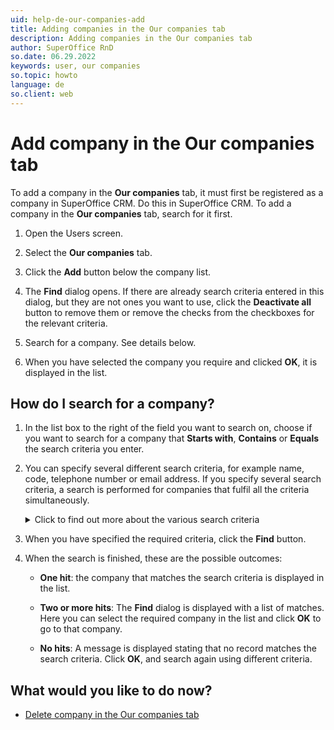 ```yaml
---
uid: help-de-our-companies-add
title: Adding companies in the Our companies tab
description: Adding companies in the Our companies tab
author: SuperOffice RnD
so.date: 06.29.2022
keywords: user, our companies
so.topic: howto
language: de
so.client: web
---
```


# Add company in the Our companies tab

To add a company in the **Our companies** tab, it must first be registered as a company in SuperOffice CRM. Do this in SuperOffice CRM. To add a company in the **Our companies** tab, search for it first.

1. Open the Users screen.

2. Select the **Our companies** tab.

3. Click the **Add** button below the company list.

4. The **Find** dialog opens. If there are already search criteria entered in this dialog, but they are not ones you want to use, click the **Deactivate all** button to remove them or remove the checks from the checkboxes for the relevant criteria.

5. Search for a company. See details below.

6. When you have selected the company you require and clicked **OK**, it is displayed in the list.

## How do I search for a company?

1. In the list box to the right of the field you want to search on, choose if you want to search for a company that **Starts with**, **Contains** or **Equals** the search criteria you enter.

2. You can specify several different search criteria, for example name, code, telephone number or email address. If you specify several search criteria, a search is performed for companies that fulfil all the criteria simultaneously.

    <details><summary>Click to find out more about the various search criteria</summary>

    The fields below correspond to the fields on the company card.

    * Name: Enter the whole or start of the company name.
    * Number: Enter the whole or start of the company name.
    * Code: Enter the whole or start of the code.
    * VAT No.: Enter the whole or start of the VAT no.
    * First Name: Enter the whole or part of the first name of a contact at the company.
    * Last Name: Enter the whole or part of the last name of a contact at the company.
    * Telephone: Enter the whole or part of a phone number for the company.
    * Email: Enter the whole or part of an email address for the company.
    * Match also: Here you can specify further [search criteria][1].
    </details>

3. When you have specified the required criteria, click the **Find** button.

4. When the search is finished, these are the possible outcomes:

    * **One hit**: the company that matches the search criteria is displayed in the list.

    * **Two or more hits**: The **Find** dialog is displayed with a list of matches. Here you can select the required company in the list and click **OK** to go to that company.

    * **No hits**: A message is displayed stating that no record matches the search criteria. Click **OK**, and search again using different criteria.

## What would you like to do now?

* [Delete company in the Our companies tab][2]

<!-- Referenced links -->
[1]: ../../options/learn/using-search-criteria.md
[2]: delete-our-companies.md

<!-- Referenced images -->

